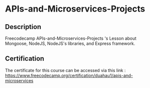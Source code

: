 <h1> APIs-and-Microservices-Projects </h1>

<h2> Description </h2>
Freecodecamp APIs-and-Microservices-Projects 's Lesson about Mongoose, NodeJS, NodeJS's libraries, and Express framework.

<h2> Certification </h2>

The certificate for this course can be accessed via this link : https://www.freecodecamp.org/certification/duahau1/apis-and-microservices 
